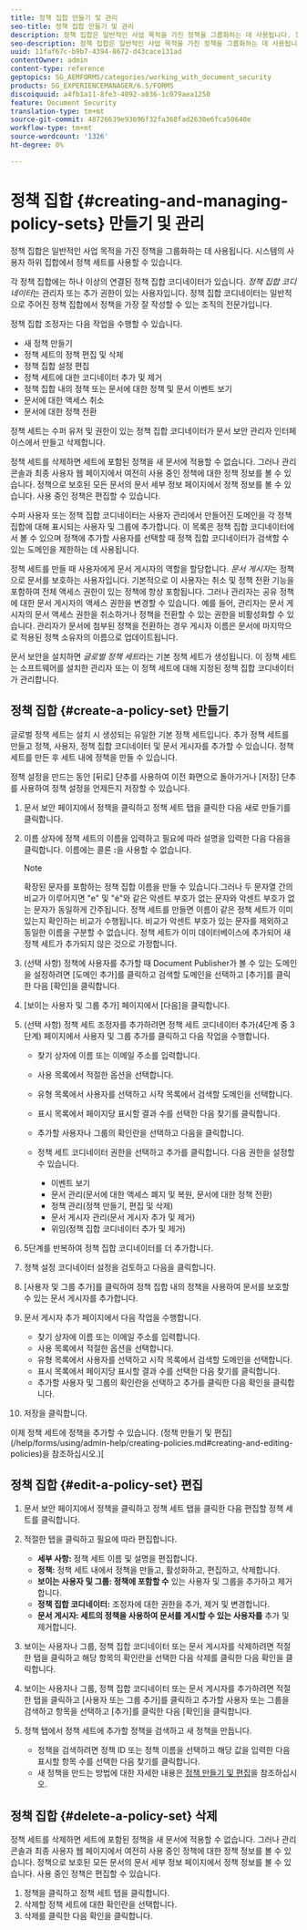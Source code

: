 ```yaml
---
title: 정책 집합 만들기 및 관리
seo-title: 정책 집합 만들기 및 관리
description: 정책 집합은 일반적인 사업 목적을 가진 정책을 그룹화하는 데 사용됩니다. 정책 세트에서 정책을 만들고 편집하고 삭제할 수 있습니다.
seo-description: 정책 집합은 일반적인 사업 목적을 가진 정책을 그룹화하는 데 사용됩니다. 정책 세트에서 정책을 만들고 편집하고 삭제할 수 있습니다.
uuid: 11faf67c-b9b7-4394-8672-d43cace131ad
contentOwner: admin
content-type: reference
geptopics: SG_AEMFORMS/categories/working_with_document_security
products: SG_EXPERIENCEMANAGER/6.5/FORMS
discoiquuid: a4fb1a11-8fe3-4092-a036-1c079aea1250
feature: Document Security
translation-type: tm+mt
source-git-commit: 48726639e93696f32fa368fad2630e6fca50640e
workflow-type: tm+mt
source-wordcount: '1326'
ht-degree: 0%

---
```



# 정책 집합 {#creating-and-managing-policy-sets} 만들기 및 관리

정책 집합은 일반적인 사업 목적을 가진 정책을 그룹화하는 데 사용됩니다. 시스템의 사용자 하위 집합에서 정책 세트를 사용할 수 있습니다.

각 정책 집합에는 하나 이상의 연결된 정책 집합 코디네이터가 있습니다. *정책 집합 코디네이터*&#x200B;는 관리자 또는 추가 권한이 있는 사용자입니다. 정책 집합 코디네이터는 일반적으로 주어진 정책 집합에서 정책을 가장 잘 작성할 수 있는 조직의 전문가입니다.

정책 집합 조정자는 다음 작업을 수행할 수 있습니다.

* 새 정책 만들기
* 정책 세트의 정책 편집 및 삭제
* 정책 집합 설정 편집
* 정책 세트에 대한 코디네이터 추가 및 제거
* 정책 집합 내의 정책 또는 문서에 대한 정책 및 문서 이벤트 보기
* 문서에 대한 액세스 취소
* 문서에 대한 정책 전환

정책 세트는 수퍼 유저 및 권한이 있는 정책 집합 코디네이터가 문서 보안 관리자 인터페이스에서 만들고 삭제합니다.

정책 세트를 삭제하면 세트에 포함된 정책을 새 문서에 적용할 수 없습니다. 그러나 관리 콘솔과 최종 사용자 웹 페이지에서 여전히 사용 중인 정책에 대한 정책 정보를 볼 수 있습니다. 정책으로 보호된 모든 문서의 문서 세부 정보 페이지에서 정책 정보를 볼 수 있습니다. 사용 중인 정책은 편집할 수 있습니다.

수퍼 사용자 또는 정책 집합 코디네이터는 사용자 관리에서 만들어진 도메인을 각 정책 집합에 대해 표시되는 사용자 및 그룹에 추가합니다. 이 목록은 정책 집합 코디네이터에서 볼 수 있으며 정책에 추가할 사용자를 선택할 때 정책 집합 코디네이터가 검색할 수 있는 도메인을 제한하는 데 사용됩니다.

정책 세트를 만들 때 사용자에게 문서 게시자의 역할을 할당합니다. *문서 게시자*&#x200B;는 정책으로 문서를 보호하는 사용자입니다. 기본적으로 이 사용자는 취소 및 정책 전환 기능을 포함하여 전체 액세스 권한이 있는 정책에 항상 포함됩니다. 그러나 관리자는 공유 정책에 대한 문서 게시자의 액세스 권한을 변경할 수 있습니다. 예를 들어, 관리자는 문서 게시자의 문서 액세스 권한을 취소하거나 정책을 전환할 수 있는 권한을 비활성화할 수 있습니다. 관리자가 문서에 첨부된 정책을 전환하는 경우 게시자 이름은 문서에 마지막으로 적용된 정책 소유자의 이름으로 업데이트됩니다.

문서 보안을 설치하면 *글로벌 정책 세트*&#x200B;라는 기본 정책 세트가 생성됩니다. 이 정책 세트는 소프트웨어를 설치한 관리자 또는 이 정책 세트에 대해 지정된 정책 집합 코디네이터가 관리합니다.

## 정책 집합 {#create-a-policy-set} 만들기

글로벌 정책 세트는 설치 시 생성되는 유일한 기본 정책 세트입니다. 추가 정책 세트를 만들고 정책, 사용자, 정책 집합 코디네이터 및 문서 게시자를 추가할 수 있습니다. 정책 세트를 만든 후 세트 내에 정책을 만들 수 있습니다.

정책 설정을 만드는 동안 [뒤로] 단추를 사용하여 이전 화면으로 돌아가거나 [저장] 단추를 사용하여 정책 설정을 언제든지 저장할 수 있습니다.

1. 문서 보안 페이지에서 정책을 클릭하고 정책 세트 탭을 클릭한 다음 새로 만들기를 클릭합니다.
1. 이름 상자에 정책 세트의 이름을 입력하고 필요에 따라 설명을 입력한 다음 다음을 클릭합니다. 이름에는 콜론 **:**&#x200B;을 사용할 수 없습니다.

   >[!NOTE]
   >
   >확장된 문자를 포함하는 정책 집합 이름을 만들 수 있습니다.그러나 두 문자열 간의 비교가 이루어지면 &quot;e&quot; 및 &quot;é&quot;와 같은 악센트 부호가 없는 문자와 악센트 부호가 없는 문자가 동일하게 간주됩니다. 정책 세트를 만들면 이름이 같은 정책 세트가 이미 있는지 확인하는 비교가 수행됩니다. 비교가 악센트 부호가 있는 문자를 제외하고 동일한 이름을 구분할 수 없습니다. 정책 세트가 이미 데이터베이스에 추가되어 새 정책 세트가 추가되지 않은 것으로 가정합니다.

1. (선택 사항) 정책에 사용자를 추가할 때 Document Publisher가 볼 수 있는 도메인을 설정하려면 [도메인 추가]를 클릭하고 검색할 도메인을 선택하고 [추가]를 클릭한 다음 [확인]을 클릭합니다.
1. [보이는 사용자 및 그룹 추가] 페이지에서 [다음]을 클릭합니다.
1. (선택 사항) 정책 세트 조정자를 추가하려면 정책 세트 코디네이터 추가(4단계 중 3단계) 페이지에서 사용자 및 그룹 추가를 클릭하고 다음 작업을 수행합니다.

   * 찾기 상자에 이름 또는 이메일 주소를 입력합니다.
   * 사용 목록에서 적절한 옵션을 선택합니다.
   * 유형 목록에서 사용자를 선택하고 시작 목록에서 검색할 도메인을 선택합니다.
   * 표시 목록에서 페이지당 표시할 결과 수를 선택한 다음 찾기를 클릭합니다.
   * 추가할 사용자나 그룹의 확인란을 선택하고 다음을 클릭합니다.
   * 정책 세트 코디네이터 권한을 선택하고 추가를 클릭합니다. 다음 권한을 설정할 수 있습니다.

      * 이벤트 보기
      * 문서 관리(문서에 대한 액세스 폐지 및 복원, 문서에 대한 정책 전환)
      * 정책 관리(정책 만들기, 편집 및 삭제)
      * 문서 게시자 관리(문서 게시자 추가 및 제거)
      * 위임(정책 집합 코디네이터 추가 및 제거)

1. 5단계를 반복하여 정책 집합 코디네이터를 더 추가합니다.
1. 정책 설정 코디네이터 설정을 검토하고 다음을 클릭합니다.
1. [사용자 및 그룹 추가]를 클릭하여 정책 집합 내의 정책을 사용하여 문서를 보호할 수 있는 문서 게시자를 추가합니다.
1. 문서 게시자 추가 페이지에서 다음 작업을 수행합니다.

   * 찾기 상자에 이름 또는 이메일 주소를 입력합니다.
   * 사용 목록에서 적절한 옵션을 선택합니다.
   * 유형 목록에서 사용자를 선택하고 시작 목록에서 검색할 도메인을 선택합니다.
   * 표시 목록에서 페이지당 표시할 결과 수를 선택한 다음 찾기를 클릭합니다.
   * 추가할 사용자 및 그룹의 확인란을 선택하고 추가를 클릭한 다음 확인을 클릭합니다.

1. 저장을 클릭합니다.

이제 정책 세트에 정책을 추가할 수 있습니다. (정책 만들기 및 편집](/help/forms/using/admin-help/creating-policies.md#creating-and-editing-policies)을 참조하십시오.)[

## 정책 집합 {#edit-a-policy-set} 편집

1. 문서 보안 페이지에서 정책을 클릭하고 정책 세트 탭을 클릭한 다음 편집할 정책 세트를 클릭합니다.
1. 적절한 탭을 클릭하고 필요에 따라 편집합니다.

   * **세부 사항:** 정책 세트 이름 및 설명을 편집합니다.
   * **정책:** 정책 세트 내에서 정책을 만들고, 활성화하고, 편집하고, 삭제합니다.
   * **보이는 사용자 및 그룹: 정책에 포함할 수** 있는 사용자 및 그룹을 추가하고 제거합니다.
   * **정책 집합 코디네이터:** 조정자에 대한 권한을 추가, 제거 및 변경합니다.
   * **문서 게시자: 세트의 정책을 사용하여 문서를 게시할 수 있는 사용자를** 추가 및 제거합니다.

1. 보이는 사용자나 그룹, 정책 집합 코디네이터 또는 문서 게시자를 삭제하려면 적절한 탭을 클릭하고 해당 항목의 확인란을 선택한 다음 삭제를 클릭한 다음 확인을 클릭합니다.
1. 보이는 사용자나 그룹, 정책 집합 코디네이터 또는 문서 게시자를 추가하려면 적절한 탭을 클릭하고 [사용자 또는 그룹 추가]를 클릭하고 추가할 사용자 또는 그룹을 검색하고 항목을 선택하고 [추가]를 클릭한 다음 [확인]을 클릭합니다.
1. 정책 탭에서 정책 세트에 추가할 정책을 검색하고 새 정책을 만듭니다.

   * 정책을 검색하려면 정책 ID 또는 정책 이름을 선택하고 해당 값을 입력한 다음 표시할 항목 수를 선택한 다음 찾기를 클릭합니다.
   * 새 정책을 만드는 방법에 대한 자세한 내용은 [정책 만들기 및 편집](/help/forms/using/admin-help/creating-policies.md#creating-and-editing-policies)을 참조하십시오.

## 정책 집합 {#delete-a-policy-set} 삭제

정책 세트를 삭제하면 세트에 포함된 정책을 새 문서에 적용할 수 없습니다. 그러나 관리 콘솔과 최종 사용자 웹 페이지에서 여전히 사용 중인 정책에 대한 정책 정보를 볼 수 있습니다. 정책으로 보호된 모든 문서의 문서 세부 정보 페이지에서 정책 정보를 볼 수 있습니다. 사용 중인 정책은 편집할 수 있습니다.

1. 정책을 클릭하고 정책 세트 탭을 클릭합니다.
1. 삭제할 정책 세트에 대한 확인란을 선택합니다.
1. 삭제를 클릭한 다음 확인을 클릭합니다.

